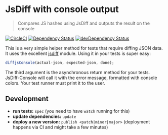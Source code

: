 # JsDiff with console output
> Compares JS hashes using JsDiff and outputs the result on the console

[![CircleCI](https://circleci.com/gh/kevgo/jsdiff-console.svg?style=shield)](https://circleci.com/gh/kevgo/jsdiff-console)
[![Dependency Status](https://david-dm.org/kevgo/jsdiff-console.svg)](https://david-dm.org/kevgo/jsdiff-console)
[![devDependency Status](https://david-dm.org/kevgo/jsdiff-console/dev-status.svg)](https://david-dm.org/kevgo/jsdiff-console#info=devDependencies)

This is a very simple helper method for tests that require
diffing JSON data.
It uses the excellent [jsdiff](https://github.com/kpdecker/jsdiff) module.
Using it in your tests is super easy:

```javascript
diffjsConsole(actual-json, expected-json, done);
```

The third argument is the asynchronous return method for your tests.
JsDiff-Console will call it with the error message,
formatted with console colors.
Your test runner must print it to the user.


## Development

* __run tests:__ `spec` (you need to have `watch` running for this)
* __update dependencies:__ `update`
* __deploy a new version:__ `publish <patch|minor|major>` (deployment happens via CI and might take a few minutes)
